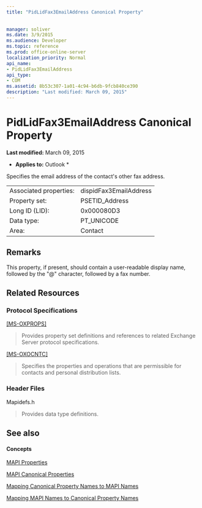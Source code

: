 ```yaml
---
title: "PidLidFax3EmailAddress Canonical Property"
 
 
manager: soliver
ms.date: 3/9/2015
ms.audience: Developer
ms.topic: reference
ms.prod: office-online-server
localization_priority: Normal
api_name:
- PidLidFax3EmailAddress
api_type:
- COM
ms.assetid: 8b53c307-1a01-4c94-b6db-9fcb840ce390
description: "Last modified: March 09, 2015"
---
```


# PidLidFax3EmailAddress Canonical Property

 **Last modified:** March 09, 2015 
  
 * **Applies to:** Outlook * 
  
Specifies the email address of the contact's other fax address.
  
|||
|:-----|:-----|
|Associated properties:  <br/> |dispidFax3EmailAddress  <br/> |
|Property set:  <br/> |PSETID_Address  <br/> |
|Long ID (LID):  <br/> |0x000080D3  <br/> |
|Data type:  <br/> |PT_UNICODE  <br/> |
|Area:  <br/> |Contact  <br/> |
   
## Remarks

This property, if present, should contain a user-readable display name, followed by the "@" character, followed by a fax number.
  
## Related Resources

### Protocol Specifications

[[MS-OXPROPS]](http://msdn.microsoft.com/library/f6ab1613-aefe-447d-a49c-18217230b148%28Office.15%29.aspx)
  
> Provides property set definitions and references to related Exchange Server protocol specifications.
    
[[MS-OXOCNTC]](http://msdn.microsoft.com/library/9b636532-9150-4836-9635-9c9b756c9ccf%28Office.15%29.aspx)
  
> Specifies the properties and operations that are permissible for contacts and personal distribution lists.
    
### Header Files

Mapidefs.h
  
> Provides data type definitions.
    
## See also

#### Concepts

[MAPI Properties](mapi-properties.md)
  
[MAPI Canonical Properties](mapi-canonical-properties.md)
  
[Mapping Canonical Property Names to MAPI Names](mapping-canonical-property-names-to-mapi-names.md)
  
[Mapping MAPI Names to Canonical Property Names](mapping-mapi-names-to-canonical-property-names.md)

